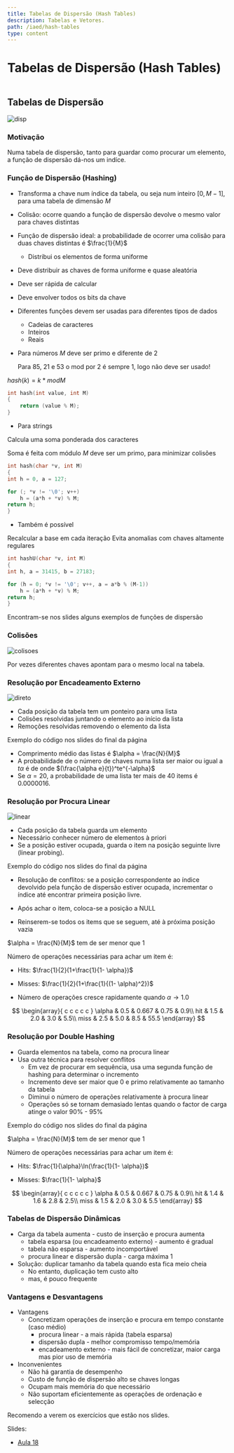 ```yaml
---
title: Tabelas de Dispersão (Hash Tables)
description: Tabelas e Vetores.
path: /iaed/hash-tables
type: content
---
```


# Tabelas de Dispersão (Hash Tables)

```toc

```

## Tabelas de Dispersão

![disp](./assets/0016-fun.png#dark=1)

### Motivação

Numa tabela de dispersão, tanto para guardar como procurar um elemento,
a função de dispersão dá-nos um indíce.

### Função de Dispersão (Hashing)

- Transforma a chave num índice da tabela, ou seja num
  inteiro $[0, M-1]$, para uma tabela de dimensão $M$
- Colisão: ocorre quando a função de dispersão devolve
  o mesmo valor para chaves distintas
- Função de dispersão ideal: a probabilidade de ocorrer
  uma colisão para duas chaves distintas é $\frac{1}{M}$

  - Distribui os elementos de forma uniforme

- Deve distribuir as chaves de forma uniforme e quase
  aleatória
- Deve ser rápida de calcular
- Deve envolver todos os bits da chave
- Diferentes funções devem ser usadas para diferentes
  tipos de dados

  - Cadeias de caracteres
  - Inteiros
  - Reais

- Para números
  $M$ deve ser primo e diferente de 2

  Para 85, 21 e 53 o mod por 2 é sempre 1, logo não deve ser usado!

$hash(k) = k * mod M$

```c
int hash(int value, int M)
{
    return (value % M);
}
```

- Para strings

Calcula uma soma ponderada dos caracteres

Soma é feita com módulo
$M$ deve ser um primo, para minimizar colisões

```c
int hash(char *v, int M)
{
int h = 0, a = 127;

for (; *v != '\0'; v++)
    h = (a*h + *v) % M;
return h;
}
```

- Também é possível

Recalcular a base em cada iteração
Evita anomalias com chaves altamente regulares

```c
int hashU(char *v, int M)
{
int h, a = 31415, b = 27183;

for (h = 0; *v != '\0'; v++, a = a*b % (M-1))
    h = (a*h + *v) % M;
return h;
}
```

Encontram-se nos slides alguns exemplos de funções de dispersão

### Colisões

![colisoes](./assets/0016-col.png#dark=1)

Por vezes diferentes chaves apontam para o mesmo local na tabela.

### Resolução por Encadeamento Externo

![direto](./assets/0016-dir.png#dark=1)

- Cada posição da tabela tem um ponteiro para uma lista
- Colisões resolvidas juntando o elemento ao início da lista
- Remoções resolvidas removendo o elemento da lista

Exemplo do código nos slides do final da página

- Comprimento médio das listas é $\alpha = \frac{N}{M}$
- A probabilidade de o número de chaves numa lista ser
  maior ou igual a $t\alpha$ é de onde $(\frac{\alpha e}{t})^te^{-\alpha}$
- Se $\alpha = 20$, a probabilidade de uma lista ter mais de 40
  items é 0.0000016.

### Resolução por Procura Linear

![linear](./assets/0016-lin.png#dark=1)

- Cada posição da tabela guarda um elemento
- Necessário conhecer número de elementos à priori
- Se a posição estiver ocupada, guarda o item na posição
  seguinte livre (linear probing).

Exemplo do código nos slides do final da página

- Resolução de conflitos: se a posição correspondente ao
  índice devolvido pela função de dispersão estiver
  ocupada, incrementar o índice até encontrar primeira
  posição livre.

- Após achar o item, coloca-se a posição a NULL
- Reinserem-se todos os items que se seguem, até à próxima
  posição vazia

$\alpha = \frac{N}{M}$ tem de ser menor que 1

Número de operações necessárias para achar um item é:

- Hits: $\frac{1}{2}(1+\frac{1}{1- \alpha})$

- Misses: $\frac{1}{2}(1+\frac{1}{(1- \alpha)^2})$

- Número de operações cresce rapidamente quando $\alpha \rightarrow 1.0$

$$
\begin{array}{ c c c c c }
\alpha  & 0.5 & 0.667 & 0.75 & 0.9\\
hit & 1.5 & 2.0 & 3.0 & 5.5\\
miss & 2.5 & 5.0 & 8.5 & 55.5
\end{array}
$$

### Resolução por Double Hashing

- Guarda elementos na tabela, como na procura linear
- Usa outra técnica para resolver conflitos
  - Em vez de procurar em sequência, usa uma segunda função de
    hashing para determinar o incremento
  - Incremento deve ser maior que 0 e primo relativamente ao
    tamanho da tabela
  - Diminui o número de operações relativamente à procura linear
  - Operações só se tornam demasiado lentas quando o factor de
    carga atinge o valor 90% - 95%

Exemplo do código nos slides do final da página

$\alpha = \frac{N}{M}$ tem de ser menor que 1

Número de operações necessárias para achar um item é:

- Hits: $\frac{1}{\alpha}\ln(\frac{1}{1- \alpha})$

- Misses: $\frac{1}{1- \alpha}$

$$
\begin{array}{ c c c c c }
\alpha  & 0.5 & 0.667 & 0.75 & 0.9\\
hit & 1.4 & 1.6 & 2.8 & 2.5\\
miss & 1.5 & 2.0 & 3.0 & 5.5
\end{array}
$$

### Tabelas de Dispersão Dinâmicas

- Carga da tabela aumenta - custo de inserção e procura
  aumenta
  - tabela esparsa (ou encadeamento externo) - aumento é gradual
  - tabela não esparsa - aumento incomportável
  - procura linear e dispersão dupla - carga máxima 1
- Solução: duplicar tamanho da tabela quando esta fica
  meio cheia
  - No entanto, duplicação tem custo alto
  - mas, é pouco frequente

### Vantagens e Desvantagens

- Vantagens
  - Concretizam operações de inserção e procura em tempo
    constante (caso médio)
    - procura linear - a mais rápida (tabela esparsa)
    - dispersão dupla - melhor compromisso tempo/memória
    - encadeamento externo - mais fácil de concretizar, maior carga mas
      pior uso de memória
- Inconvenientes
  - Não há garantia de desempenho
  - Custo de função de dispersão alto se chaves longas
  - Ocupam mais memória do que necessário
  - Não suportam eficientemente as operações de ordenação e
    selecção

Recomendo a verem os exercícios que estão nos slides.

Slides:

- [Aula 18](https://drive.google.com/file/d/1YBSPqEe4hLfTO3Th1F0TeISqUb_N0JAs/view?usp=sharing)
